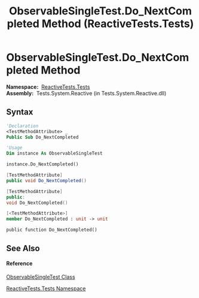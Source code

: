 ﻿---
title: ObservableSingleTest.Do_NextCompleted Method  (ReactiveTests.Tests)
TOCTitle: Do_NextCompleted Method
ms:assetid: M:ReactiveTests.Tests.ObservableSingleTest.Do_NextCompleted
ms:mtpsurl: https://msdn.microsoft.com/en-us/library/reactivetests.tests.observablesingletest.do_nextcompleted(v=VS.103)
ms:contentKeyID: 36620701
ms.date: 06/28/2011
mtps_version: v=VS.103
f1_keywords:
- ReactiveTests.Tests.ObservableSingleTest.Do_NextCompleted
dev_langs:
- CSharp
- JScript
- VB
- FSharp
- c++
---

# ObservableSingleTest.Do\_NextCompleted Method

**Namespace:**  [ReactiveTests.Tests](hh289046\(v=vs.103\).md)  
**Assembly:**  Tests.System.Reactive (in Tests.System.Reactive.dll)

## Syntax

``` vb
'Declaration
<TestMethodAttribute> _
Public Sub Do_NextCompleted
```

``` vb
'Usage
Dim instance As ObservableSingleTest

instance.Do_NextCompleted()
```

``` csharp
[TestMethodAttribute]
public void Do_NextCompleted()
```

``` c++
[TestMethodAttribute]
public:
void Do_NextCompleted()
```

``` fsharp
[<TestMethodAttribute>]
member Do_NextCompleted : unit -> unit 
```

``` jscript
public function Do_NextCompleted()
```

## See Also

#### Reference

[ObservableSingleTest Class](hh315143\(v=vs.103\).md)

[ReactiveTests.Tests Namespace](hh289046\(v=vs.103\).md)

